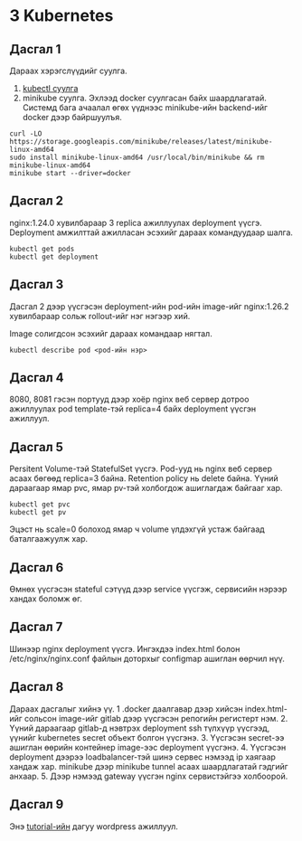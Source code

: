# 3 Kubernetes

## Дасгал 1

Дараах хэрэгслүүдийг суулга.
  1. [kubectl суулга](https://kubernetes.io/docs/tasks/tools/install-kubectl-linux/)
  2. minikube суулга. Эхлээд docker суулгасан байх шаардлагатай. Системд бага ачаалал өгөх үүднээс minikube-ийн backend-ийг docker дээр байршуулъя.
  ```shell
  curl -LO https://storage.googleapis.com/minikube/releases/latest/minikube-linux-amd64
sudo install minikube-linux-amd64 /usr/local/bin/minikube && rm minikube-linux-amd64
  minikube start --driver=docker
  ```
## Дасгал 2

nginx:1.24.0 хувилбараар 3 replica ажиллуулах deployment үүсгэ.
Deployment амжилттай ажилласан эсэхийг дараах командуудаар шалга.
```shell
kubectl get pods
kubectl get deployment
```

## Дасгал 3

Дасгал 2 дээр үүсгэсэн deployment-ийн pod-ийн image-ийг nginx:1.26.2 хувилбараар сольж rollout-ийг нэг нэгээр хий.

Image солигдсон эсэхийг дараах командаар нягтал.
```shell
kubectl describe pod <pod-ийн нэр>
```

## Дасгал 4

8080, 8081 гэсэн портууд дээр хоёр nginx веб сервер дотроо ажиллуулах pod template-тэй replica=4 байх deployment үүсгэн ажиллуул.

## Дасгал 5

Persitent Volume-тэй StatefulSet үүсгэ. Pod-ууд нь nginx веб сервер асаах бөгөөд replica=3 байна. Retention policy нь delete байна. Үүний дараагаар ямар pvc, ямар pv-тэй холбогдож ашиглагдаж байгааг хар.
```shell
kubectl get pvc
kubectl get pv
```
Эцэст нь scale=0 болоход ямар ч volume үлдэхгүй устаж байгаад баталгаажуулж хар.

## Дасгал 6

Өмнөх үүсгэсэн stateful сэтүүд дээр service үүсгэж, сервисийн нэрээр хандах боломж өг.

## Дасгал 7

Шинээр nginx deployment үүсгэ. Ингэхдээ index.html болон /etc/nginx/nginx.conf файлын доторхыг configmap ашиглан өөрчил нүү.

## Дасгал 8

Дараах дасгалыг хийнэ үү.
  1 .docker даалгавар дээр хийсэн index.html-ийг сольсон image-ийг gitlab дээр үүсгэсэн рeпoгийн регистерт нэм.
  2. Үүний дараагаар gitlab-д нэвтрэх deployment ssh түлхүүр үүсгээд, үүнийг kubernetes secret объект болгон үүсгэнэ. 
  3. Үүсгэсэн secret-ээ ашиглан өөрийн контейнер image-ээс deployment үүсгэнэ.
  4. Үүсгэсэн deployment дээрээ loadbalancer-тэй шинэ сервес нэмээд ip хаягаар хандаж хар. minikube дээр minikube tunnel асаах шаардлагатай гэдгийг анхаар.
  5. Дээр нэмээд gateway үүсгэн nginx сервистэйгээ холбоорой.

## Дасгал 9

Энэ [tutorial-ийн](https://kubernetes.io/docs/tutorials/stateful-application/mysql-wordpress-persistent-volume/) дагуу wordpress ажиллуул.


